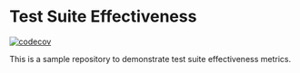 Test Suite Effectiveness
====

[![codecov](https://codecov.io/gh/theBenForce/test-suite-effectiveness/graph/badge.svg?token=0475NHNPYZ)](https://codecov.io/gh/theBenForce/test-suite-effectiveness)


This is a sample repository to demonstrate test suite effectiveness metrics.